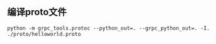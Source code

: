 ## 编译proto文件
```
python -m grpc_tools.protoc --python_out=. --grpc_python_out=. -I. ./proto/helloworld.proto
```
